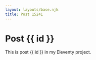 ```yaml
---
layout: layouts/base.njk
title: Post 15241
---
```


# Post {{ id }}

This is post {{ id }} in my Eleventy project.
